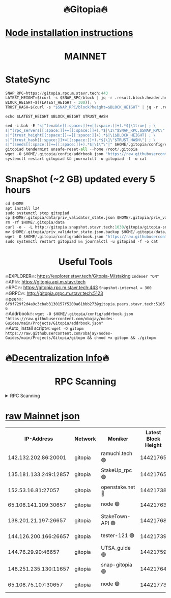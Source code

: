 <h1 align="center"> 🔥Gitopia🔥</h1>

[Node installation instructions](https://github.com/obajay/nodes-Guides/tree/main/Projects/Gitopia)
=

<h1 align="center"> MAINNET</h1>

# StateSync
```python
SNAP_RPC=https://gitopia.rpc.m.stavr.tech:443
LATEST_HEIGHT=$(curl -s $SNAP_RPC/block | jq -r .result.block.header.height); \
BLOCK_HEIGHT=$((LATEST_HEIGHT - 300)); \
TRUST_HASH=$(curl -s "$SNAP_RPC/block?height=$BLOCK_HEIGHT" | jq -r .result.block_id.hash)

echo $LATEST_HEIGHT $BLOCK_HEIGHT $TRUST_HASH

sed -i.bak -E "s|^(enable[[:space:]]+=[[:space:]]+).*$|\1true| ; \
s|^(rpc_servers[[:space:]]+=[[:space:]]+).*$|\1\"$SNAP_RPC,$SNAP_RPC\"| ; \
s|^(trust_height[[:space:]]+=[[:space:]]+).*$|\1$BLOCK_HEIGHT| ; \
s|^(trust_hash[[:space:]]+=[[:space:]]+).*$|\1\"$TRUST_HASH\"| ; \
s|^(seeds[[:space:]]+=[[:space:]]+).*$|\1\"\"|" $HOME/.gitopia/config/config.toml
gitopiad tendermint unsafe-reset-all --home /root/.gitopia
wget -O $HOME/.gitopia/config/addrbook.json "https://raw.githubusercontent.com/obajay/nodes-Guides/main/Projects/Gitopia/addrbook.json"
systemctl restart gitopiad && journalctl -u gitopiad -f -o cat
```
# SnapShot (~2 GB) updated every 5 hours
```python
cd $HOME
apt install lz4
sudo systemctl stop gitopiad
cp $HOME/.gitopia/data/priv_validator_state.json $HOME/.gitopia/priv_validator_state.json.backup
rm -rf $HOME/.gitopia/data
curl -o - -L http://gitopia.snapshot.stavr.tech:1030/gitopia/gitopia-snap.tar.lz4 | lz4 -c -d - | tar -x -C $HOME/.gitopia --strip-components 2
mv $HOME/.gitopia/priv_validator_state.json.backup $HOME/.gitopia/data/priv_validator_state.json
wget -O $HOME/.gitopia/config/addrbook.json "https://raw.githubusercontent.com/obajay/nodes-Guides/main/Projects/Gitopia/addrbook.json"
sudo systemctl restart gitopiad && journalctl -u gitopiad -f -o cat
```
 <h1 align="center"> Useful Tools</h1>

🔥EXPLORER🔥:      https://explorer.stavr.tech/Gitopia-M/staking  `Indexer "ON"` \
🔥API🔥: 			 		 https://gitopia.api.m.stavr.tech \
🔥RPC🔥:           https://gitopia.rpc.m.stavr.tech:443              `Snapshot-interval = 300` \
🔥GRPC🔥:          http://gitopia.grpc.m.stavr.tech:5123 \
🔥peer🔥:					 `6f9f729f2d4a9c3cbab3130157f5200a61bbb273@gitopia.peers.stavr.tech:51056` \
🔥Addrbook🔥:    ```wget -O $HOME/.gitopia/config/addrbook.json "https://raw.githubusercontent.com/obajay/nodes-Guides/main/Projects/Gitopia/addrbook.json"``` \
🔥Auto_install script🔥: ```wget -O gitopm https://raw.githubusercontent.com/obajay/nodes-Guides/main/Projects/Gitopia/gitopm && chmod +x gitopm && ./gitopm```

🔥[Decentralization Info](https://github.com/obajay/StateSync-snapshots/tree/main/Projects/Gitopia/Decentralization)🔥
=

<h1 align="center"> RPC Scanning</h1>

<details>
<summary>RPC Scanning</summary>

<h2 align="center"> We scan nodes in real time every 4 hours. And we provide the final result of RPC endpoints.
We cannot influence the operation of these nodes in any way. </h2>


```python
If Voting Power is higher than 0 --> then the Node is a validator of the network and may be subject to attack and be a potential threat to the chain.
```
```python
We marked such validators with a red symbol
```

</details>

[raw Mainnet json](https://rpc-check.gitopm.stavr.tech/gitopm/rpc-gitopm-result.json)
=

<table><tr><th>IP-Address</th><th>Network</th><th>Moniker</th><th>Latest Block Height</th><th>Earliest Block Height</th><th>Catching Up</th><th>Tx Index</th><th>Voting Power</th><th>Scan Time</th></tr><tr><td>142.132.202.86:20001</td><td>gitopia</td><td>ramuchi.tech 🟢</td><td>14421765</td><td>6548337</td><td>False</td><td>on</td><td>0</td><td>2024-02-26T09:00:17.310283667UTC</td></tr><tr><td>135.181.133.249:12857</td><td>gitopia</td><td>StakeUp_rpc 🟢</td><td>14421765</td><td>8010001</td><td>False</td><td>on</td><td>0</td><td>2024-02-26T09:00:17.638747372UTC</td></tr><tr><td>152.53.16.81:27057</td><td>gitopia</td><td>openstake.net 🔴</td><td>14421738</td><td>10455001</td><td>False</td><td>off</td><td>52088</td><td>2024-02-26T08:59:34.745242571UTC</td></tr><tr><td>65.108.141.109:30657</td><td>gitopia</td><td>node 🟢</td><td>14421763</td><td>12299845</td><td>False</td><td>on</td><td>0</td><td>2024-02-26T09:00:14.804233379UTC</td></tr><tr><td>138.201.21.197:26657</td><td>gitopia</td><td>StakeTown-API 🟢</td><td>14421768</td><td>12733501</td><td>False</td><td>on</td><td>0</td><td>2024-02-26T09:00:21.999574312UTC</td></tr><tr><td>144.126.200.166:26657</td><td>gitopia</td><td>tester-121 🟢</td><td>14421739</td><td>12832814</td><td>False</td><td>off</td><td>0</td><td>2024-02-26T08:59:37.065738855UTC</td></tr><tr><td>144.76.29.90:46657</td><td>gitopia</td><td>UTSA_guide 🟢</td><td>14421759</td><td>13035301</td><td>False</td><td>on</td><td>0</td><td>2024-02-26T09:00:08.340967098UTC</td></tr><tr><td>148.251.235.130:11657</td><td>gitopia</td><td>snap-gitopia 🟢</td><td>14421764</td><td>14079001</td><td>False</td><td>on</td><td>0</td><td>2024-02-26T09:00:15.032894900UTC</td></tr><tr><td>65.108.75.107:30657</td><td>gitopia</td><td>node 🟢</td><td>14421773</td><td>14269230</td><td>False</td><td>on</td><td>0</td><td>2024-02-26T09:00:30.507210258UTC</td></tr></table>

